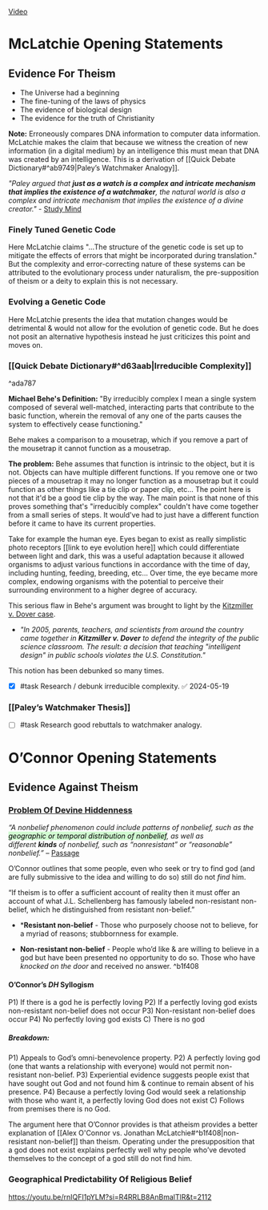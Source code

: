 [Video](https://www.youtube.com/watch?v=rnIQFI1pYLM&ab_channel=AlexO%27Connor)

# McLatchie Opening Statements
## Evidence For Theism
- The Universe had a beginning
- The fine-tuning of the laws of physics
- The evidence of biological design
- The evidence for the truth of Christianity

**Note:** Erroneously compares DNA information to computer data information. McLatchie makes the claim that because we witness the creation of new information (in a digital medium) by an intelligence this must mean that DNA was created by an intelligence. This is a derivation of [[Quick Debate Dictionary#^ab9749|Paley’s Watchmaker Analogy]].

*"Paley argued that **just as a watch is a complex and intricate mechanism that implies the existence of a watchmaker**, the natural world is also a complex and intricate mechanism that implies the existence of a divine creator."* - [Study Mind](https://studymind.co.uk/questions/what-is-paley-s-watch-analogy/#:~:text=Paley%20argued%20that%20just%20as,existence%20of%20a%20divine%20creator.)

### Finely Tuned Genetic Code

Here McLatchie claims "...The structure of the genetic code is set up to mitigate the effects of errors that might be incorporated during translation." But the complexity and error-correcting nature of these systems can be attributed to the evolutionary process under naturalism, the pre-supposition of theism or a deity to explain this is not necessary.

### Evolving a Genetic Code

Here McLatchie presents the idea that mutation changes would be detrimental & would not allow for the evolution of genetic code. But he does not posit an alternative hypothesis instead he just criticizes this point and moves on.

### [[Quick Debate Dictionary#^d63aab|Irreducible Complexity]]
^ada787

**Michael Behe's Definition:** "By irreducibly complex I mean a single system composed of several well-matched, interacting parts that contribute to the basic function, wherein the removal of any one of the parts causes the system to effectively cease functioning."

Behe makes a comparison to a mousetrap, which if you remove a part of the mousetrap it cannot function as a mousetrap.

**The problem:** Behe assumes that function is intrinsic to the object, but it is not. Objects can have multiple different functions. If you remove one or two pieces of a mousetrap it may no longer function as a mousetrap but it could function as other things like a tie clip or paper clip, etc... The point here is not that it'd be a good tie clip by the way. The main point is that none of this proves something that's "irreducibly complex" couldn't have come together from a small series of steps. It would've had to just have a different function before it came to have its current properties. 

Take for example the human eye. Eyes began to exist as really simplistic photo receptors [[link to eye evolution here]] which could differentiate between light and dark, this was a useful adaptation because it allowed organisms to adjust various functions in accordance with the time of day, including hunting, feeding, breeding, etc... Over time, the eye became more complex, endowing organisms with the potential to perceive their surrounding environment to a higher degree of accuracy.

This serious flaw in Behe's argument was brought to light by the [Kitzmiller v. Dover case](https://ncse.ngo/remembering-kitzmiller-v-dover#:~:text=In%202005%2C%20parents%2C%20teachers%2C,schools%20violates%20the%20U.S.%20Constitution.).
* *"In 2005, parents, teachers, and scientists from around the country came together in **Kitzmiller v. Dover** to defend the integrity of the public science classroom. The result: a decision that teaching "intelligent design" in public schools violates the U.S. Constitution."*

This notion has been debunked so many times.
- [x] #task Research / debunk irreducible complexity. ✅ 2024-05-19

### [[Paley’s Watchmaker Thesis]] 

- [ ] #task Research good rebuttals to watchmaker analogy.

# O’Connor Opening Statements

## Evidence Against Theism

### [Problem Of Devine Hiddenness](https://iep.utm.edu/divine-hiddenness-argument-against-gods-existence/#:~:text=So%2C%20the%20core%20of%20Schellenberg's,that%20God%20does%20not%20exist.)

*“A nonbelief phenomenon could include patterns of nonbelief, such as the <mark style="background: #BBFABBA6;">geographic or temporal distribution of nonbelief</mark>, as well as different **kinds** of nonbelief, such as “nonresistant” or “reasonable” nonbelief.”* – [Passage](https://iep.utm.edu/divine-hiddenness-argument-against-gods-existence/#:~:text=A%20nonbelief%20phenomenon%20could%20include%20patterns%20of%20nonbelief%2C%20such%20as%20the%20geographic%20or%20temporal%20distribution%20of%20nonbelief%2C%20as%20well%20as%20different%20kinds%20of%20nonbelief%2C%20such%20as%20%E2%80%9Cnonresistant%E2%80%9D%20or%20%E2%80%9Creasonable%E2%80%9D%20nonbelief.)

O’Connor outlines that some people, even who seek or try to find god (and are fully submissive to the idea and willing to do so) still do not *find* him. 

“If theism is to offer a sufficient account of reality then it must offer an account of what J.L. Schellenberg has famously labeled non-resistant non-belief, which he distinguished from resistant non-belief.”

* ***Resistant non-belief** - Those who purposely choose not to believe, for a myriad of reasons; stubbornness for example.

* **Non-resistant non-belief** - People who’d like & are willing to believe in a god but have been presented no opportunity to do so. Those who have *knocked on the door* and received no answer. ^b1f408
#### O’Connor’s *DH* Syllogism

P1) If there is a god he is perfectly loving
P2) If a perfectly loving god exists non-resistant non-belief does not occur
P3) Non-resistant non-belief does occur
P4) No perfectly loving god exists
C) There is no god
##### Breakdown:

P1) Appeals to God’s omni-benevolence property.
P2) A perfectly loving god (one that wants a relationship with everyone) would not permit non-resistant non-belief.
P3) Experiential evidence suggests people exist that have sought out God and not found him & continue to remain absent of his presence.
P4) Because a perfectly loving God would seek a relationship with those who want it, a perfectly loving God does not exist
C) Follows from premises there is no God. 

The argument here that O’Connor provides is that atheism provides a better explanation of [[Alex O'Connor vs. Jonathan McLatchie#^b1f408|non-resistant non-belief]] than theism. Operating under the presupposition that a god does not exist explains perfectly well why people who’ve devoted themselves to the concept of a god still do not find him.
### Geographical Predictability Of Religious Belief

https://youtu.be/rnIQFI1pYLM?si=R4RRLB8AnBmalTlR&t=2112